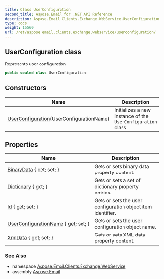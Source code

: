 ```yaml
---
title: Class UserConfiguration
second_title: Aspose.Email for .NET API Reference
description: Aspose.Email.Clients.Exchange.WebService.UserConfiguration class. Represents user configuration
type: docs
weight: 15560
url: /net/aspose.email.clients.exchange.webservice/userconfiguration/
---
```

## UserConfiguration class

Represents user configuration

```csharp
public sealed class UserConfiguration
```

## Constructors

| Name | Description |
| --- | --- |
| [UserConfiguration](userconfiguration/)(UserConfigurationName) | Initializes a new instance of the `UserConfiguration` class |

## Properties

| Name | Description |
| --- | --- |
| [BinaryData](../../aspose.email.clients.exchange.webservice/userconfiguration/binarydata/) { get; set; } | Gets or sets binary data property content. |
| [Dictionary](../../aspose.email.clients.exchange.webservice/userconfiguration/dictionary/) { get; } | Gets or sets a set of dictionary property entries. |
| [Id](../../aspose.email.clients.exchange.webservice/userconfiguration/id/) { get; set; } | Gets or sets the user configuration object item identifier. |
| [UserConfigurationName](../../aspose.email.clients.exchange.webservice/userconfiguration/userconfigurationname/) { get; set; } | Gets or sets the user configuration object name. |
| [XmlData](../../aspose.email.clients.exchange.webservice/userconfiguration/xmldata/) { get; set; } | Gets or sets XML data property content. |

### See Also

* namespace [Aspose.Email.Clients.Exchange.WebService](../../aspose.email.clients.exchange.webservice/)
* assembly [Aspose.Email](../../)


